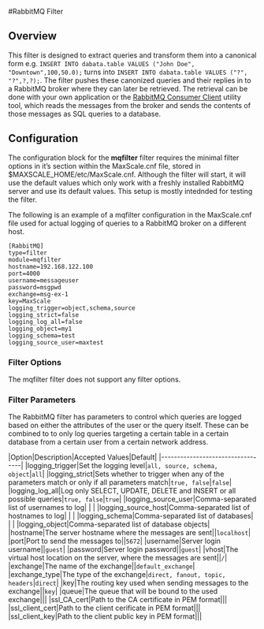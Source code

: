 #RabbitMQ Filter

## Overview
This filter is designed to extract queries and transform them into a canonical form e.g. `INSERT INTO dabata.table VALUES ("John Doe", "Downtown",100,50.0);` turns into `INSERT INTO dabata.table VALUES ("?", "?",?,?);`. The filter pushes these canonized queries and their replies in to a RabbitMQ broker where they can later be retrieved. The retrieval can be done with your own application or the [RabbitMQ Consumer Client](RabbitMQ-Consumer-Client.md) utility tool, which reads the messages from the broker and sends the contents of those messages as SQL queries to a database.

## Configuration

The configuration block for the **mqfilter** filter requires the minimal filter options in it’s section within the MaxScale.cnf file, stored in $MAXSCALE_HOME/etc/MaxScale.cnf. Although the filter will start, it will use the default values which only work with a freshly installed RabbitMQ server and use its default values. This setup is mostly intednded for testing the filter.

The following is an example of a mqfilter configuration in the MaxScale.cnf file used for actual logging of queries to a RabbitMQ broker on a different host.

```
[RabbitMQ]
type=filter
module=mqfilter
hostname=192.168.122.100
port=4000
username=messageuser
password=msgpwd
exchange=msg-ex-1
key=MaxScale
logging_trigger=object,schema,source
logging_strict=false
logging_log_all=false
logging_object=my1
logging_schema=test
logging_source_user=maxtest
```

### Filter Options

The mqfilter filter does not support any filter options.

### Filter Parameters

The RabbitMQ filter has parameters to control which queries are logged based on either the attributes of the user or the query itself. These can be combined to to only log queries targeting a certain table in a certain database from a certain user from a certain network address.


|Option|Description|Accepted Values|Default|
|----------------------------------|
|logging_trigger|Set the logging level|`all, source, schema, object`|`all`|
|logging_strict|Sets whether to trigger when any of the parameters match or only if all parameters match|`true, false`|`false`|
|logging_log_all|Log only SELECT, UPDATE, DELETE and INSERT or all possible queries|`true, false`|`true`|
|logging_source_user|Comma-separated list of usernames to log| | |
|logging_source_host|Comma-separated list of hostnames to log| | |
|logging_schema|Comma-separated list of databases| | |
|logging_object|Comma-separated list of database objects|
|hostname|The server hostname where the messages are sent||`localhost`|
|port|Port to send the messages to||`5672`|
|username|Server login username||`guest`|
|password|Server login password||`guest`|
|vhost|The virtual host location on the server, where the messages are sent||`/`|
|exchange|The name of the exchange||`default_exchange`|
|exchange_type|The type of the exchange|`direct, fanout, topic, headers`|`direct`|
|key|The routing key used when sending messages to the exchange||`key`|
|queue|The queue that will be bound to the used exchange|||
|ssl_CA_cert|Path to the CA certificate in PEM format|||
|ssl_client_cert|Path to the client cerificate in PEM format|||
|ssl_client_key|Path to the client public key in PEM format|||
